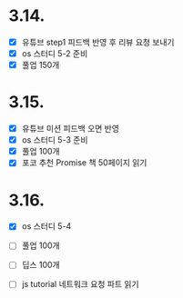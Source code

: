 # 3.14.

- [x] 유튜브 step1 피드백 반영 후 리뷰 요청 보내기
- [x] os 스터디 5-2 준비
- [x] 풀업 150개

# 3.15.

- [x] 유튜브 미션 피드백 오면 반영
- [x] os 스터디 5-3 준비
- [x] 풀업 100개
- [x] 포코 추천 Promise 책 50페이지 읽기

# 3.16.

- [x] os 스터디 5-4
- [ ] 풀업 100개
- [ ] 딥스 100개
- [ ] js tutorial 네트워크 요청 파트 읽기

